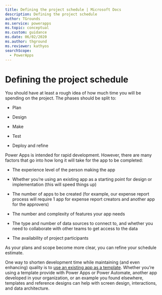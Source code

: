 ```yaml
---
title: Defining the project schedule | Microsoft Docs
description: Defining the project schedule
author: TGrounds
ms.service: powerapps
ms.topic: conceptual
ms.custom: guidance
ms.date: 06/02/2020
ms.author: thground
ms.reviewer: kathyos
searchScope:  
  - PowerApps
---
```


# Defining the project schedule

You should have at least a rough idea of how much time you will be spending on
the project. The phases should be split to:

-   Plan

-   Design

-   Make

-   Test

-   Deploy and refine

Power Apps is intended for rapid development. However, there are many factors
that go into how long it will take for the app to be completed:

-   The experience level of the person making the app

-   Whether you’re using an existing app as a starting point for design or
    implementation (this will speed things up)

-   The number of apps to be created (for example, our expense report process
    will require 1 app for expense report creators and another app for the
    approvers)

-   The number and complexity of features your app needs

-   The type and number of data sources to connect to, and whether you need to
    collaborate with other teams to get access to the data

-   The availability of project participants

As your plans and scope become more clear, you can refine your schedule
estimate.

One way to shorten development time while maintaining (and even enhancing)
quality is to [use an existing app as a template](../../maker/canvas-apps/get-started-test-drive). Whether you’re using a template
provide with Power Apps or Power Automate, another app developed in your
organization, or an example you found elsewhere, templates and reference designs
can help with screen design, interactions, and data architecture.
